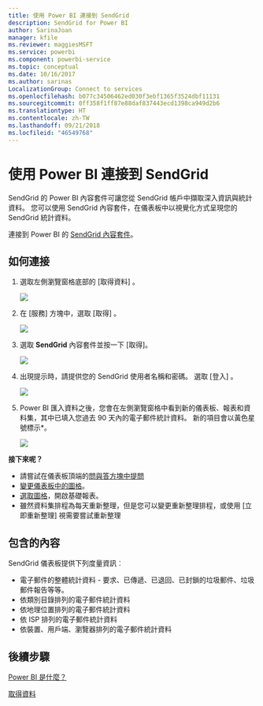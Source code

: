 ```yaml
---
title: 使用 Power BI 連接到 SendGrid
description: SendGrid for Power BI
author: SarinaJoan
manager: kfile
ms.reviewer: maggiesMSFT
ms.service: powerbi
ms.component: powerbi-service
ms.topic: conceptual
ms.date: 10/16/2017
ms.author: sarinas
LocalizationGroup: Connect to services
ms.openlocfilehash: b077c34506462ed030f3ebf1365f3524dbf11131
ms.sourcegitcommit: 0ff358f1ff87e88daf837443ecd1398ca949d2b6
ms.translationtype: HT
ms.contentlocale: zh-TW
ms.lasthandoff: 09/21/2018
ms.locfileid: "46549768"
---
```

# <a name="connect-to-sendgrid-with-power-bi"></a>使用 Power BI 連接到 SendGrid
SendGrid 的 Power BI 內容套件可讓您從 SendGrid 帳戶中擷取深入資訊與統計資料。 您可以使用 SendGrid 內容套件，在儀表板中以視覺化方式呈現您的 SendGrid 統計資料。

連接到 Power BI 的 [SendGrid 內容套件](https://app.powerbi.com/getdata/services/sendgrid)。

## <a name="how-to-connect"></a>如何連接
1. 選取左側瀏覽窗格底部的 [取得資料]  。
   
   ![](media/service-connect-to-sendgrid/pbi_getdata.png) 
2. 在 [服務]  方塊中，選取 [取得] 。
   
   ![](media/service-connect-to-sendgrid/pbi_getservices.png) 
3. 選取 **SendGrid** 內容套件並按一下 [取得]。
   
   ![](media/service-connect-to-sendgrid/sendgrid.png) 
4. 出現提示時，請提供您的 SendGrid 使用者名稱和密碼。 選取 [登入] 。
   
   ![](media/service-connect-to-sendgrid/pbi_sendgridsignin.png)
5. Power BI 匯入資料之後，您會在左側瀏覽窗格中看到新的儀表板、報表和資料集，其中已填入您過去 90 天內的電子郵件統計資料。 新的項目會以黃色星號標示\*。
   
   ![](media/service-connect-to-sendgrid/pbi_sendgriddash.png)

**接下來呢？**

* 請嘗試在儀表板頂端的[問與答方塊中提問](consumer/end-user-q-and-a.md)
* [變更儀表板中的圖格](service-dashboard-edit-tile.md)。
* [選取圖格](consumer/end-user-tiles.md)，開啟基礎報表。
* 雖然資料集排程為每天重新整理，但是您可以變更重新整理排程，或使用 [立即重新整理] 視需要嘗試重新整理

## <a name="whats-included"></a>包含的內容
SendGrid 儀表板提供下列度量資訊︰

* 電子郵件的整體統計資料 - 要求、已傳遞、已退回、已封鎖的垃圾郵件、垃圾郵件報告等等。
* 依類別目錄排列的電子郵件統計資料
* 依地理位置排列的電子郵件統計資料
* 依 ISP 排列的電子郵件統計資料
* 依裝置、用戶端、瀏覽器排列的電子郵件統計資料

## <a name="next-steps"></a>後續步驟
[Power BI 是什麼？](power-bi-overview.md)

[取得資料](service-get-data.md)

